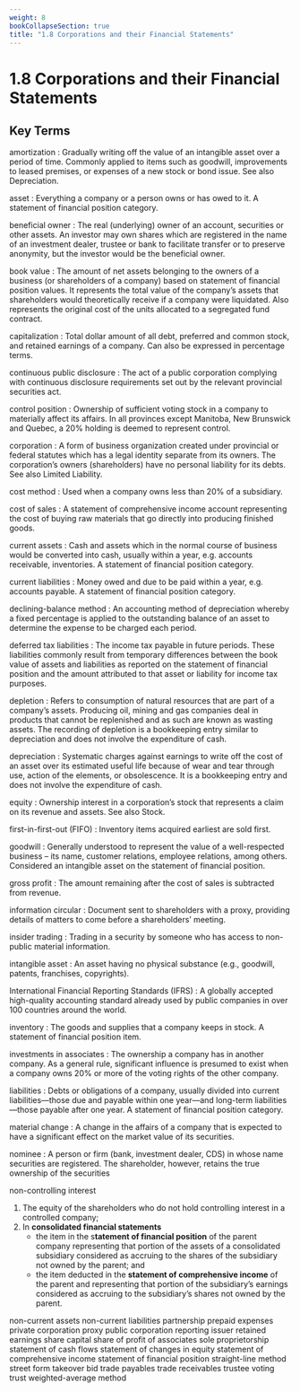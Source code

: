 ```yaml
---
weight: 8
bookCollapseSection: true
title: "1.8 Corporations and their Financial Statements"
---
```


# 1.8 Corporations and their Financial Statements

## Key Terms

amortization
: Gradually writing off the value of an intangible asset over a period of time. Commonly applied to items such as goodwill, improvements to leased premises, or expenses of a new stock or bond issue. See also Depreciation.

asset
: Everything a company or a person owns or has owed to it. A statement of financial position category.


beneficial owner
: The real (underlying) owner of an account, securities or other assets. An investor may own shares which are registered in the name of an investment dealer, trustee or bank to facilitate transfer or to preserve anonymity, but the investor would be the beneficial owner.

book value
: The amount of net assets belonging to the owners of a business (or shareholders of a company) based on statement of financial position values. It represents the total value of the company’s assets that shareholders would theoretically receive if a company were liquidated. Also represents the original cost of the units allocated to a segregated fund contract.

capitalization
: Total dollar amount of all debt, preferred and common stock, and retained earnings of a company. Can also be expressed in percentage terms.

continuous public disclosure
:  The act of a public corporation complying with continuous disclosure requirements set out by the relevant provincial securities act.

control position
: Ownership of sufficient voting stock in a company to materially affect its affairs. In all provinces except Manitoba, New Brunswick and Quebec, a 20% holding is deemed to represent control.

corporation
: A form of business organization created under provincial or federal statutes which has a legal identity separate from its owners. The corporation’s owners (shareholders) have no personal liability for its debts. See also Limited Liability.

cost method
: Used when a company owns less than 20% of a subsidiary.

cost of sales
: A statement of comprehensive income account representing the cost of buying raw materials that go directly into producing finished goods.

current assets
: Cash and assets which in the normal course of business would be converted into cash, usually within a year, e.g. accounts receivable, inventories. A statement of financial position category.

current liabilities
: Money owed and due to be paid within a year, e.g. accounts payable. A statement of financial position category.

declining-balance method
: An accounting method of depreciation whereby a fixed percentage is applied to the outstanding balance of an asset to determine the expense to be charged each period.

deferred tax liabilities
: The income tax payable in future periods. These liabilities commonly result from temporary differences between the book value of assets and liabilities as reported on the statement of financial position and the amount attributed to that asset or liability for income tax purposes.

depletion
: Refers to consumption of natural resources that are part of a company’s assets. Producing oil, mining and gas companies deal in products that cannot be replenished and as such are known as wasting assets. The recording of depletion is a bookkeeping entry similar to depreciation and does not involve the expenditure of cash.

depreciation
: Systematic charges against earnings to write off the cost of an asset over its estimated useful life because of wear and tear through use, action of the elements, or obsolescence. It is a bookkeeping entry and does not involve the expenditure of cash.

equity
: Ownership interest in a corporation’s stock that represents a claim on its revenue and assets. See also Stock.

first-in-first-out (FIFO)
: Inventory items acquired earliest are sold first.

goodwill
: Generally understood to represent the value of a well-respected business – its name, customer relations, employee relations, among others. Considered an intangible asset on the statement of financial position.

gross profit
: The amount remaining after the cost of sales is subtracted from revenue.

information circular
: Document sent to shareholders with a proxy, providing details of matters to come before a shareholders’ meeting.

insider trading
: Trading in a security by someone who has access to non-public material information.

intangible asset
: An asset having no physical substance (e.g., goodwill, patents, franchises, copyrights).

International Financial Reporting Standards (IFRS)
: A globally accepted high-quality accounting standard already used by public companies in over 100 countries around the world.

inventory
: The goods and supplies that a company keeps in stock. A statement of financial position item.

investments in associates
: The ownership a company has in another company. As a general rule, significant influence is presumed to exist when a company owns 20% or more of the voting rights of the other company.

liabilities
: Debts or obligations of a company, usually divided into current liabilities—those due and payable within one year—and long-term liabilities—those payable after one year. A statement of financial position category.

material change
:  A change in the affairs of a company that is expected to have a significant effect on the market value of its securities.

nominee
: A person or firm (bank, investment dealer, CDS) in whose name securities are registered. The shareholder, however, retains the true ownership of the securities

non-controlling interest
1. The equity of the shareholders who do not hold controlling interest in a controlled company;
2. In **consolidated financial statements**
   - the item in the s**tatement of financial position** of the parent company representing that portion of the assets of a consolidated subsidiary considered as accruing to the shares of the subsidiary not owned by the parent; and
   - the item deducted in the **statement of comprehensive income** of the parent and representing that portion of the subsidiary’s earnings considered as accruing to the subsidiary’s shares not owned by the parent.

non-current assets
non-current liabilities
partnership
prepaid expenses
private corporation
proxy
public corporation
reporting issuer
retained earnings
share capital
share of profit of associates
sole proprietorship
statement of cash flows
statement of changes in
equity
statement of
comprehensive income
statement of financial
position
straight-line method
street form
takeover bid
trade payables
trade receivables
trustee
voting trust
weighted-average method
